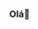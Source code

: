 ### Olá👋

<!--
**karoltrevisan/karoltrevisan** is a ✨ _special_ ✨ repository because its `README.md` (this file) appears on your GitHub profile.

Boas vindas ao meu perfil 💙💙

- Estou estudando na Alura
- Estou me desenvolvendo na linguagem JavaScript
- Utilizo esse espaço para minha organização e compartilhamento dos meu projetos desenvolvidos

Você pode entrar em contato comigo 📫

00001110754206sp@al.educacao.sp.gov.br
